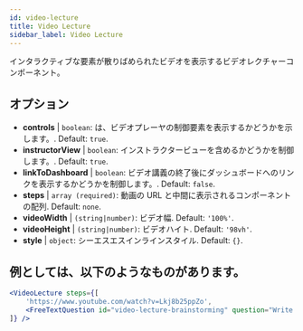 ```yaml
---
id: video-lecture 
title: Video Lecture
sidebar_label: Video Lecture
---
```


インタラクティブな要素が散りばめられたビデオを表示するビデオレクチャーコンポーネント。

## オプション

* __controls__ | `boolean`: は、ビデオプレーヤの制御要素を表示するかどうかを示します。. Default: `true`.
* __instructorView__ | `boolean`: インストラクタービューを含めるかどうかを制御します。. Default: `true`.
* __linkToDashboard__ | `boolean`: ビデオ講義の終了後にダッシュボードへのリンクを表示するかどうかを制御します。. Default: `false`.
* __steps__ | `array (required)`: 動画の URL と中間に表示されるコンポーネントの配列. Default: `none`.
* __videoWidth__ | `(string|number)`: ビデオ幅. Default: `'100%'`.
* __videoHeight__ | `(string|number)`: ビデオハイト. Default: `'98vh'`.
* __style__ | `object`: シーエスエスインラインスタイル. Default: `{}`.


## 例としては、以下のようなものがあります。

```jsx live
<VideoLecture steps={[
    'https://www.youtube.com/watch?v=Lkj8b25ppZo',
    <FreeTextQuestion id="video-lecture-brainstorming" question="Write down a few ideas of how one could enrich video lectures using other ISLE components" />
]} />
```

